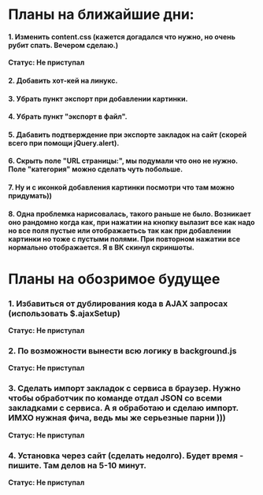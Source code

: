 # Планы на ближайшие дни:  

#### 1. Изменить content.css (кажется догадался что нужно, но очень рубит спать. Вечером сделаю.)  
**Статус: Не приступал**
#### 2. Добавить хот-кей на линукс.

#### 3. Убрать пункт экспорт при добавлении картинки.

#### 4. Убрать пункт "экспорт в файл".

#### 5. Дабавить подтверждение при экспорте закладок на сайт (скорей всего при помощи jQuery.alert).

#### 6. Скрыть поле "URL страницы:", мы подумали что оно не нужно. Поле "категория" можно сделать чуть побольше.

#### 7. Ну и с иконкой добавления картинки посмотри что там можно придумать))

#### 8. Одна проблемка нарисовалась, такого раньше не было. Возникает оно рандомно когда как, при нажатии на кнопку вылазит         все как надо но все поля пустые или отображаетьсь так как при добавлении картинки но тоже с пустыми полями. При            повторном нажатии все нормально отображается. Я в ВК скинул скриншоты.


# Планы на обозримое будущее
### 1. Избавиться от дублирования кода в AJAX запросах (использовать $.ajaxSetup)  
**Статус: Не приступал**
### 2. По возможности вынести всю логику в background.js  
**Статус: Не приступал**
### 3. Сделать импорт закладок с сервиса в браузер. Нужно чтобы обработчик по команде отдал JSON со всеми закладками с сервиса. А я обработаю и сделаю импорт. ИМХО нужная фича, ведь мы же серьезные парни )))
**Статус: Не приступал**
### 4. Установка через сайт (сделать недолго). Будет время - пишите. Там делов на 5-10 минут.
**Статус: Не приступал**

